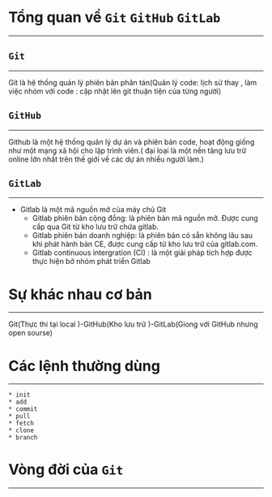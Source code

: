 #  Tổng quan về `Git` `GitHub` `GitLab`
---
## `Git`
---
Git là hệ thống quản lý phiên bản phân tán(Quản lý code: lịch sử thay , làm việc nhóm với code : cập nhật lên git thuận tiện của từng người)
## `GitHub`
--- 
Github là một hệ thống quản lý dự án và phiên bản code, hoạt động giống như một mạng xã hội cho lập trình viên.( đại loại là một nền tảng lưu trữ online lớn nhất trên thế giới về các dự án nhiều người làm.) 
## `GitLab`
---
* Gitlab là một mã nguồn mở của máy chủ Git
	* Gitlab phiên bản cộng đồng:  là phiên bản mã nguồn mở. Được cung cấp qua Git từ kho lưu trữ chứa gitlab.
	* Gitlab phiên bản doanh nghiệp: là phiên bản có sẵn không lâu sau khi phát hành bản CE, được cung cấp từ kho lưu trữ của gitlab.com.
	* Gitlab continuous intergration (CI) : là một giải pháp tích hợp được thực hiện bở nhóm phát triển Gitlab 


# Sự khác nhau cơ bản
---
 Git(Thực thi tại local )-GitHub(Kho lưu trữ )-GitLab(Giong với GitHub nhưng open sourse)


# Các lệnh thường dùng 
---
	* init
	* add
	* commit
	* pull
	* fetch
	* clone
	* branch

# Vòng đời của `Git` 
---
